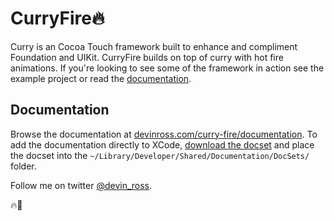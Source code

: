 CurryFire🔥
============
Curry is an Cocoa Touch framework built to enhance and compliment Foundation and UIKit. CurryFire builds on top of curry with hot fire animations. If you're looking to see some of the framework in action see the example project or read the [documentation](http://devinross.com/curry-fire/documentation/). 

## Documentation
Browse the documentation at [devinross.com/curry-fire/documentation](http://devinross.com/curry-fire/documentation/). To add the documentation directly to XCode, [download the docset](http://devinross.com/curry-fire/documentation/docset.zip) and place the docset into the `~/Library/Developer/Shared/Documentation/DocSets/` folder.


Follow me on twitter [@devin_ross](http://twitter.com/devin_ross).


🔥🏀